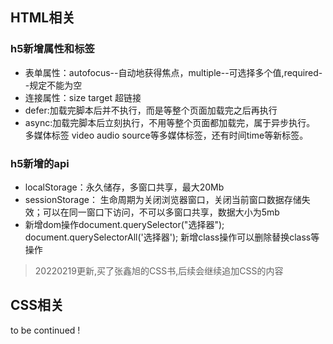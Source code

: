 ## HTML相关

### h5新增属性和标签
- 表单属性：autofocus--自动地获得焦点，multiple--可选择多个值,required--规定不能为空
- 连接属性：size target 超链接
- defer:加载完脚本后并不执行，而是等整个页面加载完之后再执行
- async:加载完脚本后立刻执行，不用等整个页面都加载完，属于异步执行。
多媒体标签 video audio source等多媒体标签，还有时间time等新标签。
### h5新增的api
- localStorage：永久储存，多窗口共享，最大20Mb
- sessionStorage： 生命周期为关闭浏览器窗口，关闭当前窗口数据存储失效；可以在同一窗口下访问，不可以多窗口共享，数据大小为5mb
- 新增dom操作document.querySelector("选择器"); document.querySelectorAll('选择器');
新增class操作可以删除替换class等操作

> 20220219更新,买了张鑫旭的CSS书,后续会继续追加CSS的内容

## CSS相关

to be continued ! 